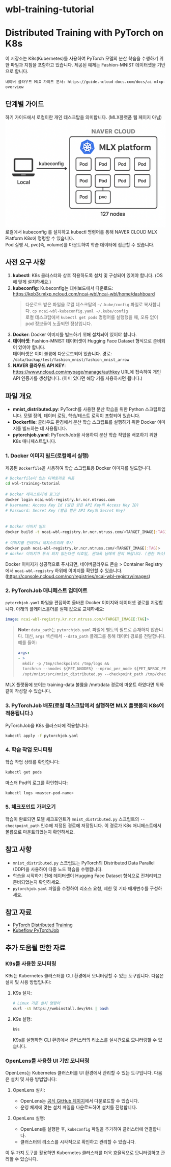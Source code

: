 # wbl-training-tutorial

# Distributed Training with PyTorch on K8s

이 저장소는 K8s(Kubernetes)를 사용하여 PyTorch 모델의 분산 학습을 수행하기 위한 파일과 지침을 포함하고 있습니다. 제공된 예제는 Fashion-MNIST 데이터셋을 기반으로 합니다.

```
네이버 클라우드 MLX 가이드 문서: https://guide.ncloud-docs.com/docs/ai-mlxp-overview 
```

## 단계별 가이드
하기 가이드에서 로컬이란 개인 데스크탑을 의미합니다. (MLX플랫폼 웹 페이지 아님)
![MLX 플랫폼 구조](readme-images/architecture.png)
로컬에서 kubeconfig 를 설치하고 kubectl 명령어를 통해 NAVER CLOUD MLX Platform K8s에 명령할 수 있습니다.  
Pod 실행 시, pvc(즉, volume)를 마운트하여 학습 데이터에 접근할 수 있습니다.

## 사전 요구 사항

1. **kubectl**: K8s 클러스터와 상호 작용하도록 설치 및 구성되어 있어야 합니다. (OS에 맞게 설치하세요.)
2. **kubeconfig**: Kubeconfig는 대쉬보드에서 다운로드: https://kpb3r.mlxp.ncloud.com/ncai-wbl/ncai-wbl/home/dashboard  
   > 다운로드 받은 파일을 로컬 데스크탑의 `~/.kube/config` 파일로 복사합니다.  `cp ncai-wbl-kubeconfig.yaml ~/.kube/config`  
   > 로컬 데스크탑에서 ``` kubectl get pods ``` 명령어를 실행했을 때, 오류 없이 pod 정보들이 노출되면 정상입니다.
3. **Docker**: Docker 이미지를 빌드하기 위해 설치되어 있어야 합니다.
4. **데이터셋**: Fashion-MNIST 데이터셋이 Hugging Face Dataset 형식으로 준비되어 있어야 합니다.  
   데이터셋은 이미 볼륨에 다운로드되어 있습니다. 경로: `/data/backup/test/fashion_mnist/fashion_mnist_arrow`
5. **NAVER 클라우드 API KEY**: https://www.ncloud.com/mypage/manage/authkey URL에 접속하여 개인 API 인증키를 생성합니다. (이미 있다면 해당 키를 사용하시면 됩니다.)

## 파일 개요

- **mnist_distributed.py**: PyTorch를 사용한 분산 학습을 위한 Python 스크립트입니다. 모델 정의, 데이터 로딩, 학습/테스트 로직이 포함되어 있습니다.
- **Dockerfile**: 클라우드 환경에서 분산 학습 스크립트를 실행하기 위한 Docker 이미지를 빌드하는 데 사용됩니다.
- **pytorchjob.yaml**: PyTorchJob을 사용하여 분산 학습 작업을 배포하기 위한 K8s 매니페스트입니다.

### 1. Docker 이미지 빌드(로컬에서 실행)

제공된 `Dockerfile`을 사용하여 학습 스크립트용 Docker 이미지를 빌드합니다.

```bash
# Dockerfile이 있는 디렉토리로 이동
cd wbl-training-tutorial

# Docker 레지스트리에 로그인
docker login ncai-wbl-registry.kr.ncr.ntruss.com
# Username: Access Key Id (발급 받은 API Key의 Access Key ID)
# Password: Secret Key (발급 받은 API Key의 Secret Key)


# Docker 이미지 빌드
docker build -t ncai-wbl-registry.kr.ncr.ntruss.com/<TARGET_IMAGE[:TAG]> .

# 이미지를 컨테이너 레지스트리에 푸시
docker push ncai-wbl-registry.kr.ncr.ntruss.com/<TARGET_IMAGE[:TAG]>
# docker 이미지가 푸시 되지 않는다면 이효일, 권대욱 님에게 문의 바랍니다. (권한 이슈)
```

Docker 이미지가 성공적으로 푸시되면, 네이버클라우드 콘솔 > Container Registry에서 `ncai-wbl-registry` 하위에 이미지를 확인할 수 있습니다. (https://console.ncloud.com/ncr/registries/ncai-wbl-registry/images)

### 2. PyTorchJob 매니페스트 업데이트

`pytorchjob.yaml` 파일을 편집하여 올바른 Docker 이미지와 데이터셋 경로를 지정합니다. 아래의 플레이스홀더를 실제 값으로 교체하세요:

```yaml
image: ncai-wbl-registry.kr.ncr.ntruss.com/<TARGET_IMAGE[:TAG]>
```

> **Note:** `data_path`는 `pytorchjob.yaml` 파일에 별도의 필드로 존재하지 않습니다. 대신, `args` 섹션에서 `--data_path` 플래그를 통해 데이터 경로를 전달합니다. 예를 들어:
>
> ```yaml
> args:
> - >
>   mkdir -p /tmp/checkpoints /tmp/logs &&
>   torchrun --nnodes ${PET_NNODES} --nproc_per_node ${PET_NPROC_PER_NODE} --rdzv_id ${PET_RDZV_ID} --rdzv_backend ${PET_RDZV_BACKEND} --rdzv_endpoint ${PET_RDZV_ENDPOINT}
>   /opt/mnist/src/mnist_distributed.py --checkpoint_path /tmp/checkpoints/mnist.pt --log_path /tmp/logs --data_path /mnt/data/backup/test/fashion_mnist/fashion_mnist_arrow
> ```
MLX 플랫폼에 보이는 training-data 볼륨을 /mnt/data 경로에 마운트 하였다면 위와 같이 작성할 수 있습니다.

### 3. PyTorchJob 배포(로컬 데스크탑에서 실행하면 MLX 플랫폼의 K8s에 적용됩니다.)

PyTorchJob을 K8s 클러스터에 적용합니다:

```bash
kubectl apply -f pytorchjob.yaml
```

### 4. 학습 작업 모니터링

학습 작업 상태를 확인합니다:

```bash
kubectl get pods
```

마스터 Pod의 로그를 확인합니다:

```bash
kubectl logs <master-pod-name>
```

### 5. 체크포인트 가져오기

학습이 완료되면 모델 체크포인트가 `mnist_distributed.py` 스크립트의 `--checkpoint_path` 인수에 지정된 경로에 저장됩니다. 이 경로가 K8s 매니페스트에서 볼륨으로 마운트되었는지 확인하세요.

## 참고 사항

- `mnist_distributed.py` 스크립트는 PyTorch의 Distributed Data Parallel (DDP)을 사용하여 다중 노드 학습을 수행합니다.
- 학습을 시작하기 전에 데이터셋이 Hugging Face Dataset 형식으로 전처리되고 준비되었는지 확인하세요.
- `pytorchjob.yaml` 파일을 수정하여 리소스 요청, 제한 및 기타 매개변수를 구성하세요.

## 참고 자료

- [PyTorch Distributed Training](https://pytorch.org/tutorials/intermediate/ddp_tutorial.html)
- [Kubeflow PyTorchJob](https://www.kubeflow.org/docs/components/training/pytorch/)

## 추가 도움될 만한 자료

### K9s를 사용한 모니터링

K9s는 Kubernetes 클러스터를 CLI 환경에서 모니터링할 수 있는 도구입니다. 다음은 설치 및 사용 방법입니다:

1. K9s 설치:
   ```bash
   # Linux 기준 설치 명령어
   curl -sS https://webinstall.dev/k9s | bash
   ```

2. K9s 실행:
   ```bash
   k9s
   ```
   K9s를 실행하면 CLI 환경에서 클러스터의 리소스를 실시간으로 모니터링할 수 있습니다.

### OpenLens를 사용한 UI 기반 모니터링

OpenLens는 Kubernetes 클러스터를 UI 환경에서 관리할 수 있는 도구입니다. 다음은 설치 및 사용 방법입니다:

1. OpenLens 설치:
   - OpenLens는 [공식 GitHub 페이지](https://github.com/MuhammedKalkan/OpenLens)에서 다운로드할 수 있습니다.
   - 운영 체제에 맞는 설치 파일을 다운로드하여 설치를 진행합니다.

2. OpenLens 실행:
   - OpenLens를 실행한 후, `kubeconfig` 파일을 추가하여 클러스터에 연결합니다.
   - 클러스터의 리소스를 시각적으로 확인하고 관리할 수 있습니다.

이 두 가지 도구를 활용하면 Kubernetes 클러스터를 더욱 효율적으로 모니터링하고 관리할 수 있습니다.